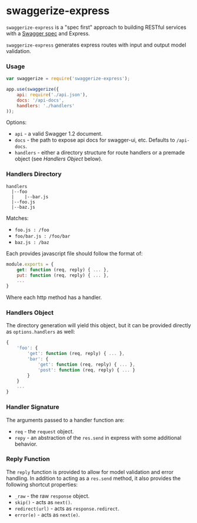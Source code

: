 # swaggerize-express

`swaggerize-express` is a "spec first" approach to building RESTful services with a [Swagger spec](https://github.com/wordnik/swagger-spec/blob/master/versions/1.2.md)
and Express.

`swaggerize-express` generates express routes with input and output model validation.

### Usage

```javascript
var swaggerize = require('swaggerize-express');

app.use(swaggerize({
    api: require('./api.json'),
    docs: '/api-docs',
    handlers: './handlers'
));
```

Options:

- `api` - a valid Swagger 1.2 document.
- `docs` - the path to expose api docs for swagger-ui, etc. Defaults to `/api-docs`.
- `handlers` - either a directory structure for route handlers or a premade object (see *Handlers Object* below).

### Handlers Directory

```
handlers
  |--foo
  |    |--bar.js
  |--foo.js
  |--baz.js
```

Matches:

- `foo.js : /foo`
- `foo/bar.js : /foo/bar`
- `baz.js : /baz`

Each provides javascript file should follow the format of:

```javascript
module.exports = {
    get: function (req, reply) { ... },
    put: function (req, reply) { ... },
    ...
}
```

Where each http method has a handler.

### Handlers Object

The directory generation will yield this object, but it can be provided directly as `options.handlers` as well:

```javascript
{
    'foo': {
        'get': function (req, reply) { ... },
        'bar': {
            'get': function (req, reply) { ... },
            'post': function (req, reply) { ... }
        }
    }
    ...
}
```

### Handler Signature

The arguments passed to a handler function are:

- `req` - the `request` object.
- `repy` - an abstraction of the `res.send` in express with some additional behavior.

### Reply Function

The `reply` function is provided to allow for model validation and error handling. In addition to acting as a `res.send` method,
it also provides the following shortcut properties:

- `_raw` - the raw `response` object.
- `skip()` - acts as `next()`.
- `redirect(url)` - acts as `response.redirect`.
- `error(e)` - acts as `next(e)`.
